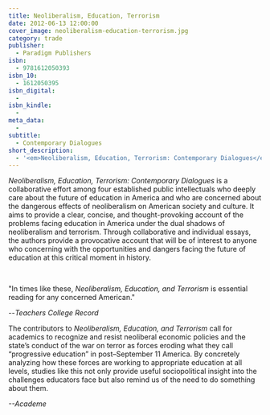 ```yaml
---
title: Neoliberalism, Education, Terrorism
date: 2012-06-13 12:00:00
cover_image: neoliberalism-education-terrorism.jpg
category: trade
publisher:
  - Paradigm Publishers
isbn:
  - 9781612050393
isbn_10:
  - 1612050395
isbn_digital:
  -
isbn_kindle:
  -
meta_data:
  -
subtitle:
  - Contemporary Dialogues
short_description:
  - '<em>Neoliberalism, Education, Terrorism: Contemporary Dialogues</em> is a collaborative effort among four established public intellectuals who deeply care about the future of education. Through collaborative and individual essays, the authors provide a provocative account that will be of interest to anyone who concerning with the opportunities and dangers facing the future of education at this critical moment in history.'
---
```

<em>Neoliberalism, Education, Terrorism: Contemporary Dialogues</em> is a collaborative effort among four established public intellectuals who deeply care about the future of education in America and who are concerned about the dangerous effects of neoliberalism on American society and culture. It aims to provide a clear, concise, and thought-provoking account of the problems facing education in America under the dual shadows of neoliberalism and terrorism. Through collaborative and individual essays, the authors provide a provocative account that will be of interest to anyone who concerning with the opportunities and dangers facing the future of education at this critical moment in history.

&nbsp;

"In times like these, <em>Neoliberalism, Education, and Terrorism </em>is essential reading for any concerned American."

--<em>Teachers College Record</em>

The contributors to <em>Neoliberalism, Education, and Terrorism</em> call for academics to recognize and resist neoliberal economic policies and the state’s conduct of the war on terror as forces eroding what they call “progressive education” in post–September 11 America. By concretely analyzing how these forces are working to appropriate education at all levels, studies like this not only provide useful sociopolitical insight into the challenges educators face but also remind us of the need to do something about them.

<em>--Academe</em>
